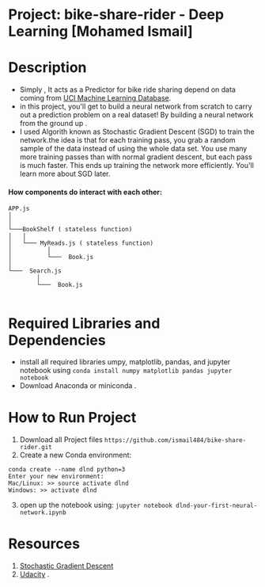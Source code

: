 # Project: bike-share-rider - Deep Learning [Mohamed Ismail]

# Description
  
  - Simply , It acts as a Predictor for  bike ride sharing depend on data coming from [UCI Machine Learning Database](https://archive.ics.uci.edu/ml/datasets/Bike+Sharing+Dataset).
  - in this project, you'll get to build a neural network from scratch to carry out a prediction problem on a real dataset! By building a neural network from the ground up .
  - I used Algorith known as Stochastic Gradient Descent (SGD) to train the network.the idea is that for each training pass, you grab a random sample of the data instead of using the whole data set. You use many more training passes than with normal gradient descent, but each pass is much faster. This ends up training the network more efficiently. You'll learn more about SGD later.
  
  

  #### How  components do interact with each other:

```
APP.js
│     
│
└───BookShelf ( stateless function)
│   │  
│   └─── MyReads.js ( stateless function)
│          │        
│          └───  Book.js
│     
└───  Search.js   
        │
        └───  Book.js
    
 ``` 

# Required Libraries and Dependencies
   - install all required libraries umpy, matplotlib, pandas, and jupyter notebook using ` conda install numpy matplotlib pandas jupyter notebook `
   - Download Anaconda or miniconda .

# How to Run Project 
   1.  Download all Project files `https://github.com/ismail484/bike-share-rider.git` 
   2.  Create a new Conda environment:
   ```
   conda create --name dlnd python=3
   Enter your new environment:
   Mac/Linux: >> source activate dlnd
   Windows: >> activate dlnd
   
   ```
   3.   open up the notebook using:
     `jupyter notebook dlnd-your-first-neural-network.ipynb `

# Resources
 
   1. [Stochastic Gradient Descent](http://ufldl.stanford.edu/tutorial/supervised/OptimizationStochasticGradientDescent/)
   2. [Udacity](https://www.udacity.com/course/deep-learning-nanodegree-foundation--nd101) .
